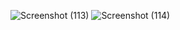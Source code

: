 ![Screenshot (113)](https://github.com/rohannakum/Make-a-Simple-Calculator/assets/135227957/fcb73998-f9b9-4cce-9ded-a8d8b12ea26a)
![Screenshot (114)](https://github.com/rohannakum/Make-a-Simple-Calculator/assets/135227957/127bf346-8732-4521-a703-bf6050c2c74f)
